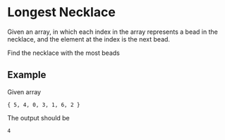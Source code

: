 # Longest Necklace

Given an array, in which each index in the array represents a bead
in the necklace, and the element at the index is the next bead.

Find the necklace with the most beads

## Example

Given array

```
{ 5, 4, 0, 3, 1, 6, 2 }
```

The output should be

```
4
```